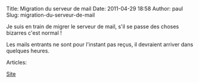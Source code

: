 Title: Migration du serveur de mail
Date: 2011-04-29 18:58
Author: paul
Slug: migration-du-serveur-de-mail

<div
class="field field-name-body field-type-text-with-summary field-label-hidden">

<div class="field-items">

<div class="field-item even">

Je suis en train de migrer le serveur de mail, s'il se passe des choses
bizarres c'est normal !  

Les mails entrants ne sont pour l'instant pas reçus, il devraient
arriver dans quelques heures.

</p>
<p>

</div>

</div>

</div>

<div
class="field field-name-taxonomy-vocabulary-2 field-type-taxonomy-term-reference field-label-above">

<div class="field-label">

Articles: 

</div>

<div class="field-items">

<div class="field-item even">

[Site](https://www.ezvan.fr/taxonomy/term/7)

</div>

</div>

</div>

</p>

